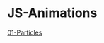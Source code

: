 # JS-Animations
[01-Particles](https://codeblooded-rahulmaurya.github.io/JS-Animations/01-Particles/index.html)

